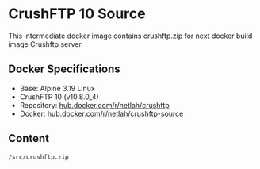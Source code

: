 # CrushFTP 10 Source

This intermediate docker image contains crushftp.zip for next docker build image Crushftp server.

## Docker Specifications

- Base: Alpine 3.19 Linux
- CrushFTP 10 (v10.8.0_4)
- Repository: [hub.docker.com/r/netlah/crushftp](hub.docker.com/r/netlah/crushftp)
- Docker: [hub.docker.com/r/netlah/crushftp-source](hub.docker.com/r/netlah/crushftp-source)

## Content

```
/src/crushftp.zip
```
